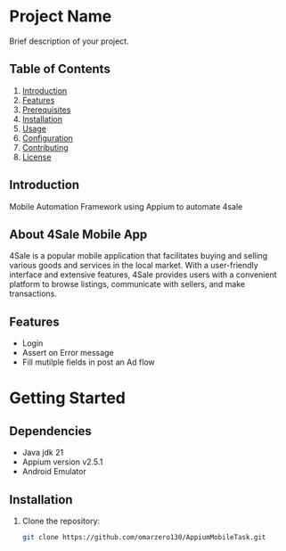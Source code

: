 # Project Name

Brief description of your project.

## Table of Contents

1. [Introduction](#introduction)
2. [Features](#features)
3. [Prerequisites](#prerequisites)
4. [Installation](#installation)
5. [Usage](#usage)
6. [Configuration](#configuration)
7. [Contributing](#contributing)
8. [License](#license)

## Introduction

Mobile Automation Framework using Appium to automate 4sale 

## About 4Sale Mobile App

4Sale is a popular mobile application that facilitates buying and selling various goods and services in the local market. With a user-friendly interface and extensive features, 4Sale provides users with a convenient platform to browse listings, communicate with sellers, and make transactions.

## Features

- Login
- Assert on Error message
- Fill mutilple fields in post an Ad flow

# Getting Started

## Dependencies

* Java jdk 21
* Appium version v2.5.1
* Android Emulator


## Installation

1. Clone the repository:
   ```bash
   git clone https://github.com/omarzero130/AppiumMobileTask.git


